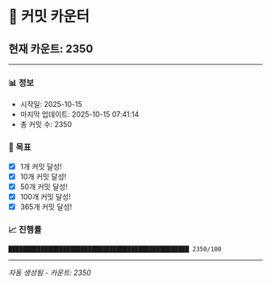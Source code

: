 # 🔢 커밋 카운터

## 현재 카운트: 2350

---

### 📊 정보
- 시작일: 2025-10-15
- 마지막 업데이트: 2025-10-15 07:41:14
- 총 커밋 수: 2350

### 🎯 목표
- [x] 1개 커밋 달성!
- [x] 10개 커밋 달성!
- [x] 50개 커밋 달성!
- [x] 100개 커밋 달성!
- [x] 365개 커밋 달성!

### 📈 진행률
```
██████████████████████████████████████████████████ 2350/100
```

---
*자동 생성됨 - 카운트: 2350*
